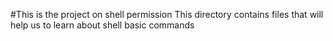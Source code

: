 #This is the project on shell permission
This directory contains files that will help us to learn about shell basic commands
